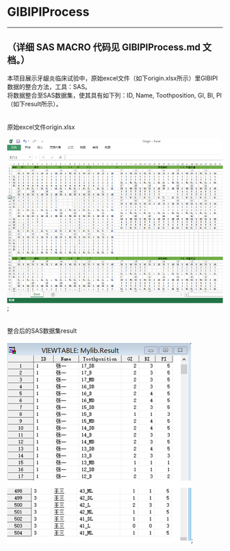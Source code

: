 # GIBIPIProcess  
---------------------------------------------------------------------------------------------
（详细 SAS MACRO 代码见 GIBIPIProcess.md 文档。）  
----------------------------------------------------------------------------------------------  

本项目展示牙龈炎临床试验中，原始excel文件（如下origin.xlsx所示）里GIBIPI数据的整合方法，工具：SAS。  
将数据整合至SAS数据集，使其具有如下列：ID, Name, Toothposition, GI, BI, PI （如下result所示）。  
&ensp;&ensp;&ensp;&ensp;    
&ensp;&ensp;&ensp;&ensp;   
原始excel文件origin.xlsx  
&ensp;&ensp;&ensp;&ensp;   
![image](https://github.com/TracyHuo/GIBIPIProcess/blob/master/Image/1.PNG);  
&ensp;&ensp;&ensp;&ensp;   
&ensp;&ensp;&ensp;&ensp;   
整合后的SAS数据集result  
&ensp;&ensp;&ensp;&ensp;   
![image](https://github.com/TracyHuo/GIBIPIProcess/blob/master/Image/result.PNG);  
&ensp;&ensp;&ensp;&ensp;   
&ensp;&ensp;&ensp;&ensp;    




